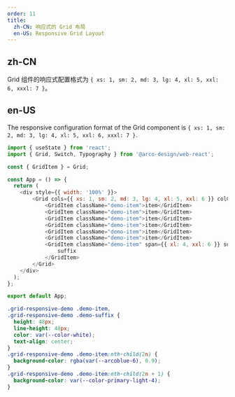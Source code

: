 ```yaml
---
order: 11
title:
  zh-CN: 响应式的 Grid 布局
  en-US: Responsive Grid Layout
---
```


## zh-CN

Grid 组件的响应式配置格式为 `{ xs: 1, sm: 2, md: 3, lg: 4, xl: 5, xxl: 6, xxxl: 7 }`。

## en-US

The responsive configuration format of the Grid component is `{ xs: 1, sm: 2, md: 3, lg: 4, xl: 5, xxl: 6, xxxl: 7 }`.

```js
import { useState } from 'react';
import { Grid, Switch, Typography } from '@arco-design/web-react';

const { GridItem } = Grid;

const App = () => {
  return (
    <div style={{ width: '100%' }}>
        <Grid cols={{ xs: 1, sm: 2, md: 3, lg: 4, xl: 5, xxl: 6 }} colGap={12} rowGap={16} className="grid-responsive-demo">
            <GridItem className="demo-item">item</GridItem>
            <GridItem className="demo-item">item</GridItem>
            <GridItem className="demo-item">item</GridItem>
            <GridItem className="demo-item">item</GridItem>
            <GridItem className="demo-item">item</GridItem>
            <GridItem className="demo-item">item</GridItem>
            <GridItem className="demo-item" span={{ xl: 4, xxl: 6 }} suffix>
                suffix
            </GridItem>
        </Grid>
    </div>
  );
};

export default App;
```

```css
.grid-responsive-demo .demo-item,
.grid-responsive-demo .demo-suffix {
  height: 48px;
  line-height: 48px;
  color: var(--color-white);
  text-align: center;
}
.grid-responsive-demo .demo-item:nth-child(2n) {
  background-color: rgba(var(--arcoblue-6), 0.9);
}
.grid-responsive-demo .demo-item:nth-child(2n + 1) {
  background-color: var(--color-primary-light-4);
}
```
